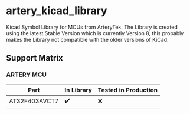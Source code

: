 # artery_kicad_library
Kicad Symbol Library for MCUs from ArteryTek.
The Library is created using the latest Stable Version which is currently Version 8, this probably makes the Library not compatible with the older versions of KiCad.

## Support Matrix
### ARTERY MCU

| Part          | In Library         | Tested in Production |
| ------------- | ------------------ | -------------------- |
| AT32F403AVCT7 | :heavy_check_mark: | :x:                  |
